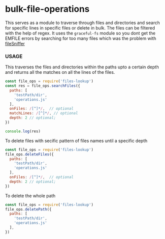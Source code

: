 # bulk-file-operations
This serves as a module to traverse through files and directories and search for specific lines in specific files or delete in bulk. The files can be filtered with the help of regex.
It uses the `graceful-fs` module so you dont get the EMFILE errors by searching for too many files which was the problem with [fileSniffer](https://www.npmjs.com/package/filesniffer)

### USAGE
This traverses the files and directories within the paths upto a certain depth and returns all the matches on all the lines of the files.

```javascript
const file_ops = require('files-lookup')
const res = file_ops.searchFiles({
  paths: [
    'testPath/dir',
    'operations.js'
  ],
  onFiles: /[^]*/,  // optional
  matchLines: /[^]*/, // optional
  depth: 2 // optional;
})

console.log(res)
```
To delete files with secific pattern of files names until a specific depth

```javascript
const file_ops = require('files-lookup')
file_ops.deleteFiles({
  paths: [
    'testPath/dir',
    'operations.js'
  ],
  onFiles: /[^]*/,  // optional
  depth: 2 // optional;
})
```
To delete the whole path

```javascript
const file_ops = require('files-lookup')
file_ops.deletePath({
  paths: [
    'testPath/dir',
    'operations.js'
  ],
})
```

